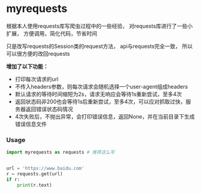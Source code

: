 # myrequests

根据本人使用requests库写爬虫过程中的一些经验，
对requests库进行了一些小扩展，
方便调用，简化代码，节省时间

只是改写requests的Session类的request方法，
api与requests完全一致，
所以可以很方便的改回requests


**增加了以下功能：**

- 打印每次请求的url
- 不传入headers参数，则每次请求会随机选择一个user-agent组成headers
- 默认请求的等待时间缩短为2s，请求无响应会等待1s重新尝试，至多4次
- 返回状态码非200也会等待1s后重新尝试，至多4次，可以应对抓取过快，服务器返回错误状态码情况
- 4次失败后，不抛出异常，会打印错误信息，返回None，并在当前目录下生成错误信息文件


### Usage

```python
import myrequests as requests # 推荐这么写


url = 'https://www.baidu.com'
r = requests.get(url)
if r:
    print(r.text)
```